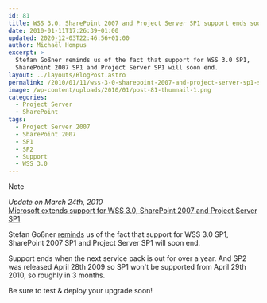 ```yaml
---
id: 81
title: WSS 3.0, SharePoint 2007 and Project Server SP1 support ends soon
date: 2010-01-11T17:26:39+01:00
updated: 2020-12-03T22:46:56+01:00
author: Michaël Hompus
excerpt: >
  Stefan Goßner reminds us of the fact that support for WSS 3.0 SP1,
  SharePoint 2007 SP1 and Project Server SP1 will soon end.
layout: ../layouts/BlogPost.astro
permalink: /2010/01/11/wss-3-0-sharepoint-2007-and-project-server-sp1-support-ends-soon/
image: /wp-content/uploads/2010/01/post-81-thumnail-1.png
categories:
  - Project Server
  - SharePoint
tags:
  - Project Server 2007
  - SharePoint 2007
  - SP1
  - SP2
  - Support
  - WSS 3.0
---
```


> [!NOTE]
> _Update on <time datetime="2010-03-24">March 24th, 2010</time>_  
> [Microsoft extends support for WSS 3.0, SharePoint 2007 and Project Server SP1][BLOG_MICROSOFT_EXTENDS_SUPPORT]

Stefan Goßner [reminds][SP2007_FARM_READY_FOR_SP2] us of the fact that support for WSS 3.0 SP1,
SharePoint 2007 SP1 and Project Server SP1 will soon end.

<!--more-->

Support ends when the next service pack is out for over a year.
And SP2 was released <time datetime="2009-04-28">April 28th 2009</time> so SP1 won't be supported from
<time datetime="2010-04-29">April 29th 2010</time>, so roughly in 3 months.

Be sure to test & deploy your upgrade soon!

[BLOG_MICROSOFT_EXTENDS_SUPPORT]: /2010/03/24/microsoft-extends-support-for-wss-3-0-sharepoint-2007-and-project-server-sp1
[SP2007_FARM_READY_FOR_SP2]: https://blog.stefan-gossner.com/2010/01/07/is-your-sharepoint-2007-farm-already-on-service-pack-2-if-not-read-this/
